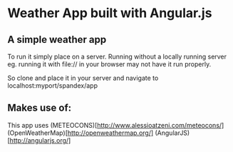 # Weather App built with Angular.js

## A simple weather app

To run it simply place on a server. Running without a locally running server eg. running it with file:// in your browser may not have it run properly. 

So clone and place it in your server and navigate to localhost:myport/spandex/app

## Makes use of:
This app uses
(METEOCONS)[http://www.alessioatzeni.com/meteocons/]
(OpenWeatherMap)[http://openweathermap.org/]
(AngularJS)[http://angularjs.org/]
